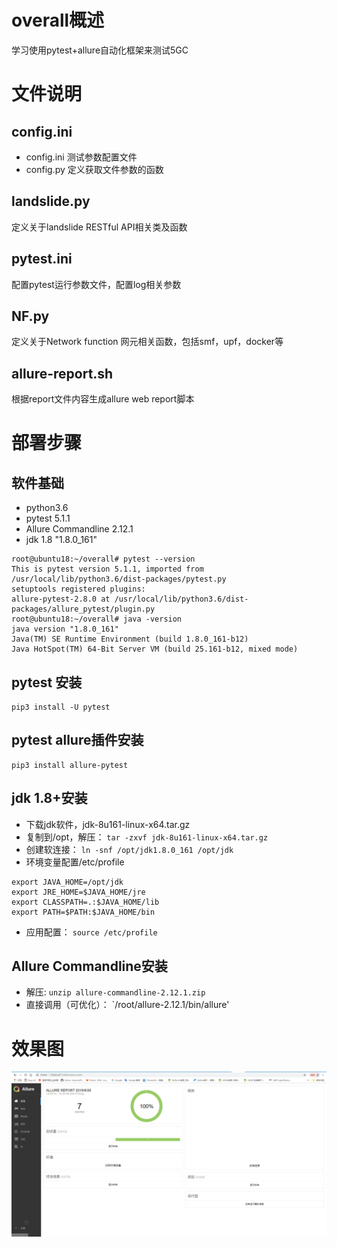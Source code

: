 # overall概述
学习使用pytest+allure自动化框架来测试5GC

# 文件说明   
## config.ini
- config.ini 测试参数配置文件
- config.py 定义获取文件参数的函数

## landslide.py
定义关于landslide RESTful API相关类及函数

## pytest.ini
配置pytest运行参数文件，配置log相关参数

## NF.py
定义关于Network function 网元相关函数，包括smf，upf，docker等

## allure-report.sh
根据report文件内容生成allure web report脚本

# 部署步骤
## 软件基础
- python3.6
- pytest 5.1.1
- Allure Commandline 2.12.1
- jdk 1.8 "1.8.0_161"

```
root@ubuntu18:~/overall# pytest --version
This is pytest version 5.1.1, imported from /usr/local/lib/python3.6/dist-packages/pytest.py
setuptools registered plugins:
allure-pytest-2.8.0 at /usr/local/lib/python3.6/dist-packages/allure_pytest/plugin.py
root@ubuntu18:~/overall# java -version
java version "1.8.0_161"
Java(TM) SE Runtime Environment (build 1.8.0_161-b12)
Java HotSpot(TM) 64-Bit Server VM (build 25.161-b12, mixed mode)
```
## pytest 安装
```
pip3 install -U pytest
```
## pytest allure插件安装
```
pip3 install allure-pytest
```  
## jdk 1.8+安装
- 下载jdk软件，jdk-8u161-linux-x64.tar.gz
- 复制到/opt，解压： `tar -zxvf jdk-8u161-linux-x64.tar.gz`  
- 创建软连接： `ln -snf /opt/jdk1.8.0_161 /opt/jdk`  
- 环境变量配置/etc/profile  
```
export JAVA_HOME=/opt/jdk
export JRE_HOME=$JAVA_HOME/jre
export CLASSPATH=.:$JAVA_HOME/lib
export PATH=$PATH:$JAVA_HOME/bin
```
- 应用配置： `source /etc/profile`  
## Allure Commandline安装
- 解压: `unzip allure-commandline-2.12.1.zip`
- 直接调用（可优化）： `/root/allure-2.12.1/bin/allure'

# 效果图
![image](https://github.com/channol/overall/blob/master/log/TIM%E5%9B%BE%E7%89%8720190827100603.png)
